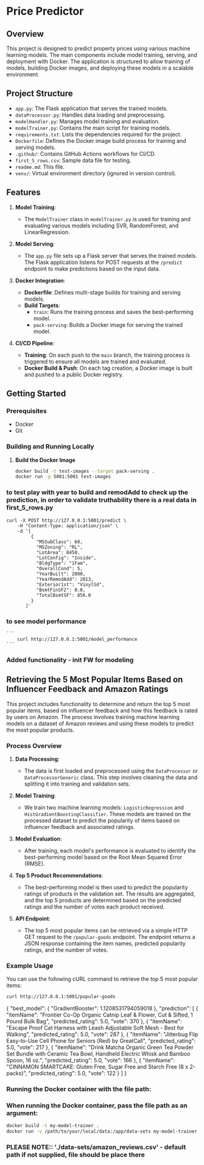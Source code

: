 # Price Predictor

## Overview

This project is designed to predict property prices using various machine learning models. The main components include model training, serving, and deployment with Docker. The application is structured to allow training of models, building Docker images, and deploying these models in a scalable environment.

## Project Structure

- `app.py`: The Flask application that serves the trained models.
- `dataProcessor.py`: Handles data loading and preprocessing.
- `modelHandler.py`: Manages model training and evaluation.
- `modelTrainer.py`: Contains the main script for training models.
- `requirements.txt`: Lists the dependencies required for the project.
- `Dockerfile`: Defines the Docker image build process for training and serving models.
- `.github/`: Contains GitHub Actions workflows for CI/CD.
- `first_5_rows.csv`: Sample data file for testing.
- `readme.md`: This file.
- `venv/`: Virtual environment directory (ignored in version control).

## Features

1. **Model Training**: 
   - The `ModelTrainer` class in `modelTrainer.py` is used for training and evaluating various models including SVR, RandomForest, and LinearRegression.

2. **Model Serving**:
   - The `app.py` file sets up a Flask server that serves the trained models. The Flask application listens for POST requests at the `/predict` endpoint to make predictions based on the input data.

3. **Docker Integration**:
   - **Dockerfile**: Defines multi-stage builds for training and serving models.
   - **Build Targets**:
     - `train`: Runs the training process and saves the best-performing model.
     - `pack-serving`: Builds a Docker image for serving the trained model.

4. **CI/CD Pipeline**:
   - **Training**: On each push to the `main` branch, the training process is triggered to ensure all models are trained and evaluated.
   - **Docker Build & Push**: On each tag creation, a Docker image is built and pushed to a public Docker registry.

## Getting Started

### Prerequisites

- Docker
- Git

### Building and Running Locally

1. **Build the Docker Image**

   ```bash
   docker build -t test-images --target pack-serving .
   docker run -p 5001:5001 test-images
    ```
   
### to test play with year to build and remodAdd to check up the prediction, in order to validate truthability there is a real data in first_5_rows.py
```
curl -X POST http://127.0.0.1:5001/predict \
    -H "Content-Type: application/json" \
    -d '[
         {
           "MSSubClass": 60,
           "MSZoning": "RL",
           "LotArea": 8450,
           "LotConfig": "Inside",
           "BldgType": "1Fam",
           "OverallCond": 5,
           "YearBuilt": 2000,
           "YearRemodAdd": 2013,
           "Exterior1st": "VinylSd",
           "BsmtFinSF2": 0.0,
           "TotalBsmtSF": 856.0
         }
       ]'

```
### to see model performance

    ``` 
        curl http://127.0.0.1:5001/model_performance
    ```


### Added functionality - init FW for modeling
## Retrieving the 5 Most Popular Items Based on Influencer Feedback and Amazon Ratings

This project includes functionality to determine and return the top 5 most popular items, based on influencer feedback and how this feedback is rated by users on Amazon. The process involves training machine learning models on a dataset of Amazon reviews and using these models to predict the most popular products.

### Process Overview

1. **Data Processing**:
   - The data is first loaded and preprocessed using the `DataProcessor` or `DataProcessorGeneric` class. This step involves cleaning the data and splitting it into training and validation sets.

2. **Model Training**:
   - We train two machine learning models: `LogisticRegression` and `HistGradientBoostingClassifier`. These models are trained on the processed dataset to predict the popularity of items based on influencer feedback and associated ratings.

3. **Model Evaluation**:
   - After training, each model's performance is evaluated to identify the best-performing model based on the Root Mean Squared Error (RMSE).

4. **Top 5 Product Recommendations**:
   - The best-performing model is then used to predict the popularity ratings of products in the validation set. The results are aggregated, and the top 5 products are determined based on the predicted ratings and the number of votes each product received.

5. **API Endpoint**:
   - The top 5 most popular items can be retrieved via a simple HTTP GET request to the `/popular-goods` endpoint. The endpoint returns a JSON response containing the item names, predicted popularity ratings, and the number of votes.

### Example Usage

You can use the following cURL command to retrieve the top 5 most popular items:

```bash
curl http://127.0.0.1:5001/popular-goods
```

{
  "best_model": {
    "GradientBooster": 1.1208531794059018
  },
  "prediction": [
    {
      "itemName": "Frontier Co-Op Organic Catnip Leaf &amp; Flower, Cut &amp; Sifted, 1 Pound Bulk Bag",
      "predicted_rating": 5.0,
      "vote": 370
    },
    {
      "itemName": "Escape Proof Cat Harness with Leash Adjustable Soft Mesh - Best for Walking",
      "predicted_rating": 5.0,
      "vote": 287
    },
    {
      "itemName": "Jitterbug Flip Easy-to-Use Cell Phone for Seniors (Red) by GreatCall",
      "predicted_rating": 5.0,
      "vote": 217
    },
    {
      "itemName": "Drink Matcha Organic Green Tea Powder Set Bundle with Ceramic Tea Bowl, Handheld Electric Whisk and Bamboo Spoon, 16 oz.",
      "predicted_rating": 5.0,
      "vote": 166
    },
    {
      "itemName": "CINNAMON SMARTCAKE: Gluten Free, Sugar Free and Starch Free (8 x 2-packs)",
      "predicted_rating": 5.0,
      "vote": 122
    }
  ]
}


### Running the Docker container with the file path:
### When running the Docker container, pass the file path as an argument:

```bash
docker build -t my-model-trainer .
docker run -v /path/to/your/local/data:/app/data-sets my-model-trainer python modelTrainer.py 
```

### PLEASE NOTE:: './data-sets/amazon_reviews.csv' - default path if not supplied, file should be place there